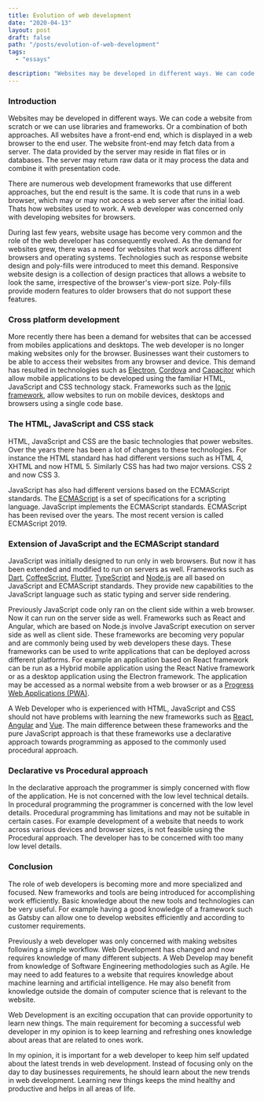 ```yaml
---
title: Evolution of web development
date: "2020-04-13"
layout: post
draft: false
path: "/posts/evolution-of-web-development"
tags:
  - "essays"

description: "Websites may be developed in different ways. We can code a website from scratch or we can use libraries and frameworks. Or a combination of both approaches. All websites have a front-end end, which is displayed in a web browser to the end user. The website front-end may fetch data from a server. The data provided by the server may reside in flat files or in databases. The server may return raw data or it may process the data and combine it with presentation code."
---
```


### Introduction
Websites may be developed in different ways. We can code a website from scratch or we can use libraries and frameworks. Or a combination of both approaches. All websites have a front-end end, which is displayed in a web browser to the end user. The website front-end may fetch data from a server. The data provided by the server may reside in flat files or in databases. The server may return raw data or it may process the data and combine it with presentation code.

There are numerous web development frameworks that use different approaches, but the end result is the same. It is code that runs in a web browser, which may or may not access a web server after the initial load. Thats how websites used to work. A web developer was concerned only with developing websites for browsers.

During last few years, website usage has become very common and the role of the web developer has consequently evolved. As the demand for websites grew, there was a need for websites that work across different browsers and operating systems. Technologies such as response website design and poly-fills were introduced to meet this demand. Responsive website design is a collection of design practices that allows a website to look the same, irrespective of the browser's view-port size. Poly-fills provide modern features to older browsers that do not support these features.

### Cross platform development
More recently there has been a demand for websites that can be accessed from mobiles applications and desktops. The web developer is no longer making websites only for the browser. Businesses want their customers to be able to access their websites from any browser and device. This demand has resulted in technologies such as [Electron](https://electronjs.org/), [Cordova](https://cordova.apache.org/) and [Capacitor](https://capacitor.ionicframework.com/) which allow mobile applications to be developed using the familiar HTML, JavaScript and CSS technology stack. Frameworks such as the [Ionic framework](https://ionicframework.com/), allow websites to run on mobile devices, desktops and browsers using a single code base.

### The HTML, JavaScript and CSS stack
HTML, JavaScript and CSS are the basic technologies that power websites. Over the years there has been a lot of changes to these technologies. For instance the HTML standard has had different versions such as HTML 4, XHTML and now HTML 5. Similarly CSS has had two major versions. CSS 2 and now CSS 3.

JavaScript has also had different versions based on the ECMAScript standards. The [ECMAScript](https://en.wikipedia.org/wiki/ECMAScript) is a set of specifications for a scripting language. JavaScript implements the ECMAScript standards. ECMAScript has been revised over the years. The most recent version is called ECMAScript 2019.

### Extension of JavaScript and the ECMAScript standard
JavaScript was initially designed to run only in web browsers. But now it has been extended and modified to run on servers as well. Frameworks such as [Dart](https://dart.dev/), [CoffeeScript](https://coffeescript.org/), [Flutter](https://flutter.dev/), [TypeScript](https://www.typescriptlang.org/) and [Node.js](https://nodejs.org/en/) are all based on JavaScript and ECMAScript standards. They provide new capabilities to the JavaScript language such as static typing and server side rendering.

Previously JavaScript code only ran on the client side within a web browser. Now it can run on the server side as well. Frameworks such as React and Angular, which are based on Node.js involve JavaScript execution on server side as well as client side. These frameworks are becoming very popular and are commonly being used by web developers these days. These frameworks can be used to write applications that can be deployed across different platforms. For example an application based on React framework can be run as a Hybrid mobile application using the React Native framework or as a desktop application using the Electron framework. The application may be accessed as a normal website from a web browser or as a [Progress Web Applications (PWA)](https://web.dev/progressive-web-apps/).

A Web Developer who is experienced with HTML, JavaScript and CSS should not have problems with learning the new frameworks such as [React](https://reactjs.org/), [Angular](https://angular.io/) and [Vue](https://vuejs.org/). The main difference between these frameworks and the pure JavaScript approach is that these frameworks use a declarative approach towards programming as apposed to the commonly used procedural approach.

### Declarative vs Procedural approach
In the declarative approach the programmer is simply concerned with flow of the application. He is not concerned with the low level technical details. In procedural programming the programmer is concerned with the low level details. Procedural programming has limitations and may not be suitable in certain cases. For example development of a website that needs to work across various devices and browser sizes, is not feasible using the Procedural approach. The developer has to be concerned with too many low level details.

### Conclusion
The role of web developers is becoming more and more specialized and focused. New frameworks and tools are being introduced for accomplishing work efficiently. Basic knowledge about the new tools and technologies can be very useful. For example having a good knowledge of a framework such as Gatsby can allow one to develop websites efficiently and according to customer requirements.

Previously a web developer was only concerned with making websites following a simple workflow. Web Development has changed and now requires knowledge of many different subjects. A Web Develop may benefit from knowledge of Software Engineering methodologies such as Agile. He may need to add features to a website that requires knowledge about machine learning and artificial intelligence. He may also benefit from knowledge outside the domain of computer science that is relevant to the website.

Web Development is an exciting occupation that can provide opportunity to learn new things. The main requirement for becoming a successful web developer in my opinion is to keep learning and refreshing ones knowledge about areas that are related to ones work.

In my opinion, it is important for a web developer to keep him self updated about the latest trends in web development. Instead of focusing only on the day to day businesses requirements, he should learn about the new trends in web development. Learning new things keeps the mind healthy and productive and helps in all areas of life.
